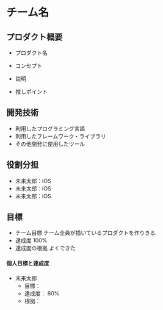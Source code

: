 # チーム名

## プロダクト概要
- プロダクト名

- コンセプト

- 説明

- 推しポイント

## 開発技術
- 利用したプログラミング言語
- 利用したフレームワーク・ライブラリ
- その他開発に使用したツール

## 役割分担
- 未来太郎：iOS
- 未来太郎：iOS
- 未来太郎：iOS

## 目標
- チーム目標
チーム全員が描いているプロダクトを作りきる.
- 達成度
100%
- 達成度の根拠
よくできた

#### 個人目標と達成度
- 未来太郎  
  - 目標：  
  - 達成度： 80%  
  - 根拠：  
